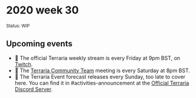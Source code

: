 # 2020 week 30
<sup>Status: WIP</sup>
<!--
 - [News that doesn't fit into the below sections]

## Releases
 - ❌

## Updates
 - [MediaWiki 1.35.0-wmf.❌❌](https://www.mediawiki.org/wiki/MediaWiki_1.35/wmf.❌❌) is being rolled out this week: [Phabricator task](https://phabricator.wikimedia.org/T❌❌❌❌) • [Roadmap](https://www.mediawiki.org/wiki/MediaWiki_1.35/Roadmap#❌❌) • [Current status](https://versions.toolforge.org/) • [Git](https://❌❌❌❌❌❌❌❌❌❌❌❌❌❌❌❌❌❌❌❌) • [Notes](https://phabricator.wikimedia.org/maniphest/?project=❌❌❌❌❌❌❌❌)
    - Group 0 is scheduled for Tuesday. Its [time slot](https://wikitech.wikimedia.org/wiki/Deployments#deploycal-item-❌❌❌  ) is ❌ to ❌ BST.
    - Group 1 is scheduled for Wednesday. Its [time slot](https://wikitech.wikimedia.org/wiki/Deployments#deploycal-item-❌❌❌) is ❌ to ❌ BST.
    - Group 2 is scheduled for Thursday. Its [time slot](https://wikitech.wikimedia.org/wiki/Deployments#deploycal-item-❌❌❌ ) is ❌ to ❌ BST.
 - [I need a proper template for snapshots]
 - [Anything else?]

## Past events
 - ❌
-->

## Upcoming events

 - 🔄 The official Terraria weekly stream is every Friday at 9pm BST, on [Twitch](https://www.twitch.tv/terrariaofficial).
 - 🔄 The [Terraria Community Team](https://discord.gg/chpcEC2) meeting is every Saturday at 8pm BST.
 - 🔄 The Terraria Event forecast releases every Sunday, too late to cover here. You can find it in #activities-announcement at the [Official Terraria Discord Server](http://discord.gg/terraria).
